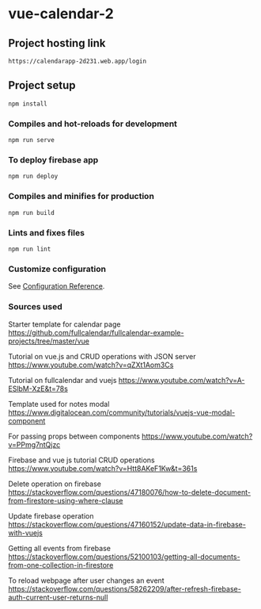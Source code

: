 # vue-calendar-2

## Project hosting link
```
https://calendarapp-2d231.web.app/login
```

## Project setup
```
npm install
```

### Compiles and hot-reloads for development
```
npm run serve
```

### To deploy firebase app
```
npm run deploy
```

### Compiles and minifies for production
```
npm run build
```

### Lints and fixes files
```
npm run lint

```

### Customize configuration
See [Configuration Reference](https://cli.vuejs.org/config/).

### Sources used
Starter template for calendar page
https://github.com/fullcalendar/fullcalendar-example-projects/tree/master/vue

Tutorial on vue.js and CRUD operations with JSON server https://www.youtube.com/watch?v=qZXt1Aom3Cs

Tutorial on fullcalendar and vuejs
https://www.youtube.com/watch?v=A-ESlbM-XzE&t=78s 

Template used for  notes modal
https://www.digitalocean.com/community/tutorials/vuejs-vue-modal-component 

For passing props between components
https://www.youtube.com/watch?v=PPmg7ntQjzc

Firebase and vue js tutorial CRUD operations
https://www.youtube.com/watch?v=Htt8AKeF1Kw&t=361s

Delete operation on firebase
https://stackoverflow.com/questions/47180076/how-to-delete-document-from-firestore-using-where-clause

Update firebase operation
https://stackoverflow.com/questions/47160152/update-data-in-firebase-with-vuejs

Getting all events from firebase
https://stackoverflow.com/questions/52100103/getting-all-documents-from-one-collection-in-firestore

To reload webpage after user changes an event
https://stackoverflow.com/questions/58262209/after-refresh-firebase-auth-current-user-returns-null
